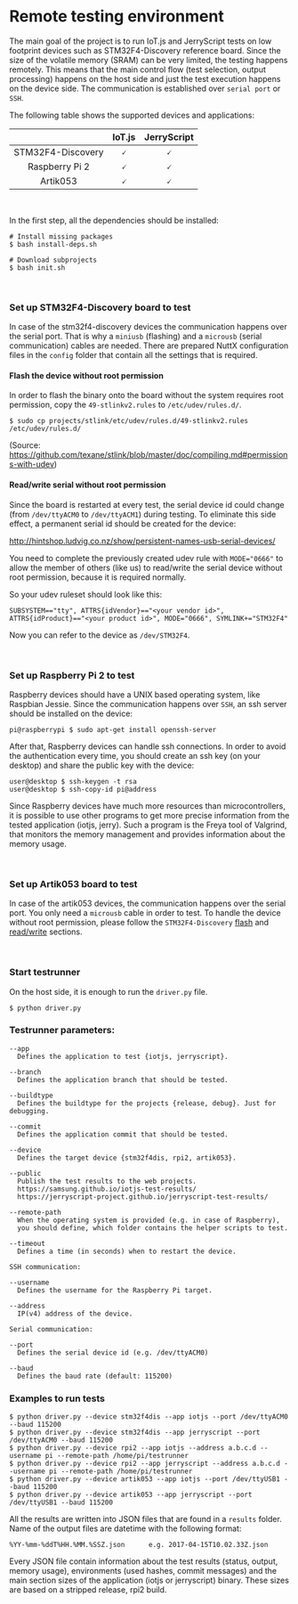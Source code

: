 # Remote testing environment

The main goal of the project is to run IoT.js and JerryScript tests on low footprint devices such as STM32F4-Discovery reference board. Since the size of the volatile memory (SRAM) can be very limited, the testing happens remotely. This means that the main control flow (test selection, output processing) happens on the host side and just the test execution happens on the device side. The communication is established over `serial port` or `SSH`.
<br />

The following table shows the supported devices and applications:

|                                        |  IoT.js   | JerryScript |
|                :---:                   |  :---:    |    :---:    |
| STM32F4-Discovery                      | &#128504; |  &#128504;  |
| Raspberry Pi 2                         | &#128504; |  &#128504;  |
| Artik053                               | &#128504; |  &#128504;  |
<br />

In the first step, all the dependencies should be installed:

```
# Install missing packages
$ bash install-deps.sh

# Download subprojects
$ bash init.sh
```
<br />

### Set up STM32F4-Discovery board to test

In case of the stm32f4-discovery devices the communication happens over the serial port. That is why a `miniusb` (flashing) and a `microusb` (serial communication) cables are needed. There are prepared NuttX configuration files in the `config` folder that contain all the settings that is required.

#### Flash the device without root permission

In order to flash the binary onto the board without the system requires root permission, copy the `49-stlinkv2.rules` to `/etc/udev/rules.d/`.

```
$ sudo cp projects/stlink/etc/udev/rules.d/49-stlinkv2.rules /etc/udev/rules.d/
```

(Source: https://github.com/texane/stlink/blob/master/doc/compiling.md#permissions-with-udev)

#### Read/write serial without root permission

Since the board is restarted at every test, the serial device id could change (from `/dev/ttyACM0` to `/dev/ttyACM1`) during testing. To eliminate this side effect, a permanent serial id should be created for the device:

http://hintshop.ludvig.co.nz/show/persistent-names-usb-serial-devices/

You need to complete the previously created udev rule with `MODE="0666"` to allow the member of others (like us) to read/write the serial device without root permission, because it is required normally.

So your udev ruleset should look like this:
```
SUBSYSTEM=="tty", ATTRS{idVendor}=="<your vendor id>", ATTRS{idProduct}=="<your product id>", MODE="0666", SYMLINK+="STM32F4"
```

Now you can refer to the device as `/dev/STM32F4`.

<br />

### Set up Raspberry Pi 2 to test

Raspberry devices should have a UNIX based operating system, like Raspbian Jessie. Since the communication happens over `SSH`, an ssh server should be installed on the device:

```
pi@raspberrypi $ sudo apt-get install openssh-server
```

After that, Raspberry devices can handle ssh connections. In order to avoid the authentication every time, you should create an ssh key (on your desktop) and share the public key with the device:

```
user@desktop $ ssh-keygen -t rsa
user@desktop $ ssh-copy-id pi@address
```

Since Raspberry devices have much more resources than microcontrollers, it is possible to use other programs to get more precise information from the tested application (iotjs, jerry). Such a program is the Freya tool of Valgrind, that monitors the memory management and provides information about the memory usage.

<br />

### Set up Artik053 board to test

In case of the artik053 devices, the communication happens over the serial port. You only need a `microusb` cable in order to test. To handle the device without root permission, please follow the `STM32F4-Discovery` [flash](#flash-the-device-without-root-permission) and [read/write](#readwrite-serial-without-root-permission) sections.

<br />

### Start testrunner

On the host side, it is enough to run the `driver.py` file.

```
$ python driver.py
```

### Testrunner parameters:

```
--app
  Defines the application to test {iotjs, jerryscript}.

--branch
  Defines the application branch that should be tested.

--buildtype
  Defines the buildtype for the projects {release, debug}. Just for debugging.

--commit
  Defines the application commit that should be tested.

--device
  Defines the target device {stm32f4dis, rpi2, artik053}.

--public
  Publish the test results to the web projects.
  https://samsung.github.io/iotjs-test-results/
  https://jerryscript-project.github.io/jerryscript-test-results/

--remote-path
  When the operating system is provided (e.g. in case of Raspberry),
  you should define, which folder contains the helper scripts to test.

--timeout
  Defines a time (in seconds) when to restart the device.

SSH communication:

--username
  Defines the username for the Raspberry Pi target.

--address
  IP(v4) address of the device.

Serial communication:

--port
  Defines the serial device id (e.g. /dev/ttyACM0)

--baud
  Defines the baud rate (default: 115200)
```

### Examples to run tests

```
$ python driver.py --device stm32f4dis --app iotjs --port /dev/ttyACM0 --baud 115200
$ python driver.py --device stm32f4dis --app jerryscript --port /dev/ttyACM0 --baud 115200
$ python driver.py --device rpi2 --app iotjs --address a.b.c.d --username pi --remote-path /home/pi/testrunner
$ python driver.py --device rpi2 --app jerryscript --address a.b.c.d --username pi --remote-path /home/pi/testrunner
$ python driver.py --device artik053 --app iotjs --port /dev/ttyUSB1 --baud 115200
$ python driver.py --device artik053 --app jerryscript --port /dev/ttyUSB1 --baud 115200
```

All the results are written into JSON files that are found in a `results` folder. Name of the output files are datetime with the following format:

```
%YY-%mm-%ddT%HH.%MM.%SSZ.json      e.g. 2017-04-15T10.02.33Z.json
```

Every JSON file contain information about the test results (status, output, memory usage), environments (used hashes, commit messages) and the main section sizes of the application (iotjs or jerryscript) binary. These sizes are based on a stripped release, rpi2 build.

